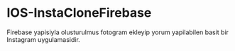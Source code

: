 # IOS-InstaCloneFirebase
 Firebase yapisiyla olusturulmus fotogram ekleyip yorum yapilabilen basit bir Instagram uygulamasidir.
